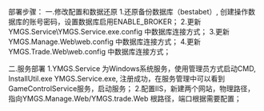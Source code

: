 部署步骤：
一.修改配置和数据还原
1.还原备份数据库（bestabet）, 创建操作数据库的账号密码，设置数据库启用ENABLE_BROKER；
2.更新YMGS.Service\YMGS.Service.exe.config 中数据库连接方式；
3.更新YMGS.Manage.Web\web.config 中数据库连接方式；
4.更新YMGS.Trade.Web\web.config 中数据库连接方式；

二.服务部署
1.YMGS.Service 为Windows系统服务，使用管理员方式启动CMD,
   InstallUtil.exe YMGS.Service.exe, 注册成功，在服务管理中可以看到GameControlService服务，启动服务；
2.配置IIS，新建两个网站，物理路径，指向YMGS.Manage.Web/YMGS.trade.Web 根路径，端口根据需要配置；
